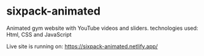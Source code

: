 # sixpack-animated
Animated gym website with YouTube videos and sliders. technologies used: Html, CSS and JavaScript

Live site is running on:
https://sixpack-animated.netlify.app/
